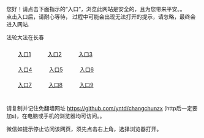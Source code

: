 您好！请点击下面指示的“入口”，浏览此网站是安全的，且为您带来平安。。 <br/>
点击入口后，请耐心等待， 过程中可能会出现无法打开的提示，请忽略，最终会进入网站. </br>

法轮大法在长春<br/>
<div style="padding:10px"><a style="margin:20px" target="_blank" href="https://d2oa8x32qvuag.cloudfront.net/2Qpsp?bpyooe" id="ccLink1" rel="nofollow">入口1</a> <a target="_blank" style="margin:20px" href="https://d2f7khhuv5x5ai.cloudfront.net/2Qpsp?gkfsb" id="ccLink2" rel="nofollow">入口2</a> <a style="margin:20px" target="_blank" href="https://d2e4oxhzfwuubm.cloudfront.net/2Qpsp?gjuqshp" id="ccLink3" rel="nofollow">入口3</a></div>

<div style="padding:10px" ><a style="margin:20px" target="_blank" href="https://d2oa8x32qvuag.cloudfront.net/2Qpsp?bpyooe" id="ccLink4" rel="nofollow">入口4</a> <a style="margin:20px" href="https://d2f7khhuv5x5ai.cloudfront.net/2Qpsp?gkfsb" target="_blank" id="ccLink5" rel="nofollow">入口5</a> <a style="margin:20px" href="https://d2e4oxhzfwuubm.cloudfront.net/2Qpsp?gjuqshp" target="_blank" id="ccLink6" rel="nofollow">入口6</a></div>

<div style="padding:10px"><a style="margin:20px" target="_blank" href="https://d2oa8x32qvuag.cloudfront.net/2Qpsp?bpyooe" id="ccLink7" rel="nofollow">入口7</a> <a style="margin:20px" href="https://d2f7khhuv5x5ai.cloudfront.net/2Qpsp?gkfsb" target="_blank" id="ccLink8" rel="nofollow">入口8</a> <a style="margin:20px" target="_blank" href="https://d2e4oxhzfwuubm.cloudfront.net/2Qpsp?gjuqshp" id="ccLink9" rel="nofollow">入口9</a></div>

<br/>



请复制并记住免翻墙网址 https://github.com/yntd/changchunzx (http后一定要加s)，在电脑或手机的浏览器均可访问。。<br/>

微信如提示停止访问该网页，须先点击右上角，选择浏览器打开。
